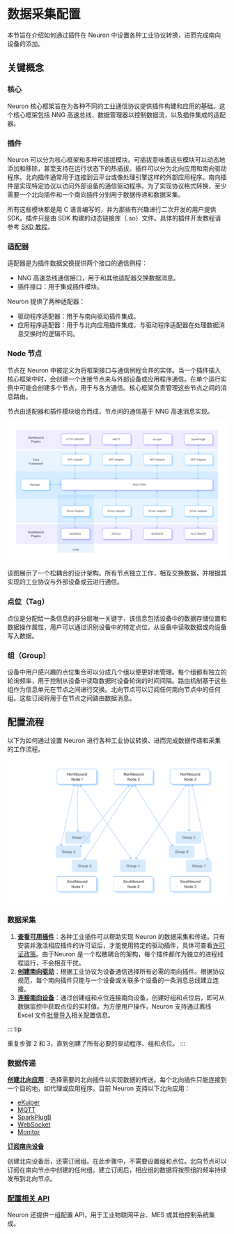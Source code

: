 # 数据采集配置

本节旨在介绍如何通过插件在 Neuron 中设置各种工业协议转换，进而完成南向设备的添加。

## 关键概念

### 核心

Neuron 核心框架旨在为各种不同的工业通信协议提供插件构建和应用的基础。这个核心框架包括 NNG 高速总线、数据管理器以控制数据流，以及插件集成的适配器。

### 插件

Neuron 可以分为核心框架和多种可插拔模块。可插拔意味着这些模块可以动态地添加和移除，甚至支持在运行状态下的热插拔。插件可以分为北向应用和南向驱动程序。北向插件通常用于连接到云平台或像处理引擎这样的外部应用程序。南向插件是实现特定协议以访问外部设备的通信驱动程序。为了实现协议格式转换，至少需要一个北向插件和一个南向插件分别用于数据传递和数据采集。

所有这些模块都是用 C 语言编写的，并为那些有兴趣进行二次开发的用户提供 SDK。插件只是由 SDK 构建的动态链接库（.so）文件。具体的插件开发教程请参考 [SKD 教程](../dev-guide/sdk-tutorial/sdk-tutorial.md)。

### 适配器

适配器是为插件数据交换提供两个接口的通信例程：

- NNG 高速总线通信接口，用于和其他适配器交换数据消息。
- 插件接口：用于集成插件模块。

Neuron 提供了两种适配器：

- 驱动程序适配器：用于与南向驱动插件集成。
- 应用程序适配器：用于与北向应用插件集成，与驱动程序适配器在处理数据消息交换时的逻辑不同。

### Node 节点

节点在 Neuron 中被定义为将框架接口与通信例程合并的实体。当一个插件插入核心框架中时，会创建一个连接节点来与外部设备或应用程序通信。在单个运行实例中可能会创建多个节点，用于与各方通信。核心框架负责管理这些节点之间的消息路由。

节点由适配器和插件模块组合而成，节点间的通信基于 NNG 高速消息实现。

![结构](./assets/concepts.png)

该图展示了一个松耦合的设计架构。所有节点独立工作，相互交换数据，并根据其实现的工业协议与外部设备或云进行通信。

### 点位（Tag）

点位是分配给一条信息的非分层唯一关键字，该信息包括设备中的数据存储位置和数据操作属性，用户可以通过识别设备中的特定点位，从设备中读取数据或向设备写入数据。

### 组（Group）

设备中用户感兴趣的点位集合可以分成几个组以便更好地管理。每个组都有独立的轮询频率，用于控制从设备中读取数据时设备轮询的时间间隔。路由机制基于这些组作为信息单元在节点之间进行交换。北向节点可以订阅任何南向节点中的任何组。这些订阅将用于在节点之间路由数据消息。

## 配置流程

以下为如何通过设置 Neuron 进行各种工业协议转换、进而完成数据传递和采集的工作流程。

![配置步骤](./assets/config.png)

### 数据采集

1. [**查看可用插件**](../introduction/plugin-list/plugin-list.md)：各种工业插件可以帮助实现 Neuron 的数据采集和传递。只有安装并激活相应插件的许可证后，才能使用特定的驱动插件，具体可查看[许可证政策](../introduction/license/license-policy.md)。由于Neuron 是一个松散耦合的架构，每个插件都作为独立的进程线程运行，不会相互干扰。
2. [**创建南向驱动**](./south-devices/south-devices.md)：根据工业协议为设备通信选择所有必需的南向插件。根据协议规范，每个南向插件只能与一个设备或关联多个设备的一条消息总线建立连接。
3. [**连接南向设备**](../configuration/groups-tags/groups-tags.md)：通过创建组和点位连接南向设备，创建好组和点位后，即可从数据监控中获取点位的实时值。为方便用户操作，Neuron 支持通过离线 Excel 文件[批量导入](http://localhost:8080/zh/emqx-ecp/latest/config/import-export.html)相关配置信息。

::: tip

重复步骤 2 和 3，直到创建了所有必要的驱动程序、组和点位。
:::

### 数据传递

[**创建北向应用**](./north-apps/north-apps.md)：选择需要的北向插件以实现数据的传送。每个北向插件只能连接到一个目的地，如代理或应用程序。目前 Neuron 支持以下北向应用：

- [eKuiper](./north-apps/ekuiper/overview.md)
- [MQTT](./north-apps/mqtt/overview.md)
- [SparkPlugB](./north-apps/sparkplugb/ignition.md)
- [WebSocket](./north-apps/websocket/websocket.md)
- [Monitor](./north-apps/monitor/overview.md)

[**订阅南向设备**](./subscription/subscription.md)

创建北向设备后，还需订阅组。在此步骤中，不需要设置组和点位。北向节点可以订阅在南向节点中创建的任何组。建立订阅后，相应组的数据将按照组的频率持续发布到北向节点。

### [配置相关 API](../http-api/http-api.md)

Neuron 还提供一组配置 API，用于工业物联网平台、MES 或其他控制系统集成。


